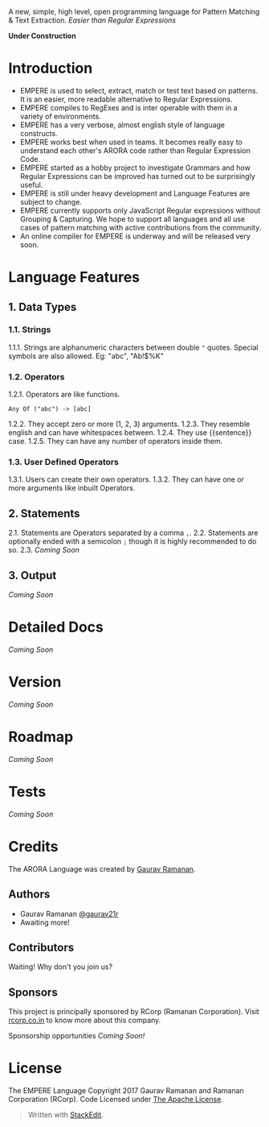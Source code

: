 

A new, simple, high level, open programming language for Pattern Matching & Text Extraction. *Easier than Regular Expressions*

**Under Construction**

# Introduction

 - EMPERE is used to select, extract, match or test text based on patterns. It is an easier, more readable alternative to Regular Expressions.
 - EMPERE compiles to RegExes and is inter operable with them in a variety of environments.
 - EMPERE has a very verbose, almost english style of language constructs.
 - EMPERE works best when used in teams. It becomes really easy to understand each other's ARORA code rather than Regular Expression Code.
 - EMPERE started as a hobby project to investigate Grammars and how Regular Expressions can be improved has turned out to be surprisingly useful.
 - EMPERE is still under heavy development and Language Features are subject to change.
 - EMPERE currently supports only JavaScript Regular expressions without Grouping & Capturing. We hope to support all languages and all use cases of pattern matching with active contributions from the community.
 - An online compiler for EMPERE is underway and will be released very soon.


# Language Features

## 1. Data Types

### 1.1. Strings

1.1.1. Strings are alphanumeric characters between double `"` quotes. Special symbols are also allowed.
Eg: "abc", "Ab!$%K"


### 1.2. Operators

1.2.1. Operators are like functions.

```empere
Any Of ("abc") -> [abc]
```

1.2.2. They accept zero or more (1, 2, 3) arguments. 
1.2.3. They resemble english and can have whitespaces between.
1.2.4. They use {{sentence}} case.
1.2.5. They can have any number of operators inside them.

### 1.3. User Defined Operators

1.3.1. Users can create their own operators.
1.3.2. They can have one or more arguments like inbuilt Operators.

## 2. Statements

2.1. Statements are Operators separated by a comma `,`.
2.2. Statements are optionally ended with a semicolon `;` though it is highly recommended to do so.
2.3. *Coming Soon*

## 3. Output

*Coming Soon*

# Detailed Docs
*Coming Soon*

# Version
*Coming Soon*

# Roadmap
*Coming Soon*

# Tests
*Coming Soon*

# Credits

The ARORA Language was created by [Gaurav Ramanan](http://in.linkedin.com/in/gaurav21r).

## Authors
 - Gaurav Ramanan [@gaurav21r](http://github.com/gaurav21r)
 - Awaiting more!

## Contributors
Waiting! Why don't you join us?

## Sponsors
This project is principally sponsored by RCorp (Ramanan Corporation). Visit [rcorp.co.in](http://rcorp.co.in) to know more about this company.

Sponsorship opportunities *Coming Soon!*

# License

The EMPERE Language 
Copyright 2017 Gaurav Ramanan and Ramanan Corporation (RCorp). Code Licensed under [The Apache License](https://github.com/rcorp/aroralang/blob/master/LICENSE).


> Written with [StackEdit](https://stackedit.io/).
